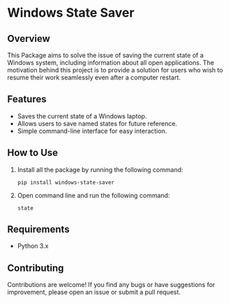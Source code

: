 # Windows State Saver

## Overview
This Package aims to solve the issue of saving the current state of a Windows system, including information about all open applications. The motivation behind this project is to provide a solution for users who wish to resume their work seamlessly even after a computer restart.

## Features
- Saves the current state of a Windows laptop.
- Allows users to save named states for future reference.
- Simple command-line interface for easy interaction.

## How to Use
1. Install all the package by running the following command:
   ```
   pip install windows-state-saver
   ```
2. Open command line and run the following command:
   ```
   state
   ```

## Requirements
- Python 3.x

## Contributing
Contributions are welcome! If you find any bugs or have suggestions for improvement, please open an issue or submit a pull request.